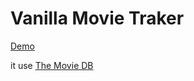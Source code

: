 # Vanilla Movie Traker
[Demo](https://aas-vanilla-movie.vercel.app/)

it use [The Movie DB](https://www.themoviedb.org/)

